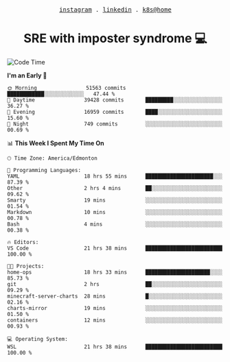 <p align="center">
  <samp>
    <a href="https://www.instagram.com/lildrunkensmurf/">instagram</a> .
    <a href="https://www.linkedin.com/in/joryirving/">linkedin</a> .
    <a href="https://github.com/joryirving/home-ops">k8s@home</a>
  </samp>
</p>

<h1 align="center">
  SRE with imposter syndrome 💻
</h1>

<!--START_SECTION:waka-->
![Code Time](http://img.shields.io/badge/Code%20Time-431%20hrs%2020%20mins-blue)

**I'm an Early 🐤** 

```text
🌞 Morning                51563 commits       ████████████░░░░░░░░░░░░░   47.44 % 
🌆 Daytime                39428 commits       █████████░░░░░░░░░░░░░░░░   36.27 % 
🌃 Evening                16959 commits       ████░░░░░░░░░░░░░░░░░░░░░   15.60 % 
🌙 Night                  749 commits         ░░░░░░░░░░░░░░░░░░░░░░░░░   00.69 % 
```


📊 **This Week I Spent My Time On** 

```text
🕑︎ Time Zone: America/Edmonton

💬 Programming Languages: 
YAML                     18 hrs 55 mins      ██████████████████████░░░   87.39 % 
Other                    2 hrs 4 mins        ██░░░░░░░░░░░░░░░░░░░░░░░   09.62 % 
Smarty                   19 mins             ░░░░░░░░░░░░░░░░░░░░░░░░░   01.54 % 
Markdown                 10 mins             ░░░░░░░░░░░░░░░░░░░░░░░░░   00.78 % 
Bash                     4 mins              ░░░░░░░░░░░░░░░░░░░░░░░░░   00.38 % 

🔥 Editors: 
VS Code                  21 hrs 38 mins      █████████████████████████   100.00 % 

🐱‍💻 Projects: 
home-ops                 18 hrs 33 mins      █████████████████████░░░░   85.73 % 
git                      2 hrs               ██░░░░░░░░░░░░░░░░░░░░░░░   09.29 % 
minecraft-server-charts  28 mins             █░░░░░░░░░░░░░░░░░░░░░░░░   02.16 % 
charts-mirror            19 mins             ░░░░░░░░░░░░░░░░░░░░░░░░░   01.50 % 
containers               12 mins             ░░░░░░░░░░░░░░░░░░░░░░░░░   00.93 % 

💻 Operating System: 
WSL                      21 hrs 38 mins      █████████████████████████   100.00 % 
```


<!--END_SECTION:waka-->
